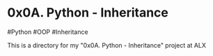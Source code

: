# 0x0A. Python - Inheritance

#Python #OOP #Inheritance

This is a directory for my
"0x0A. Python - Inheritance" project at ALX
